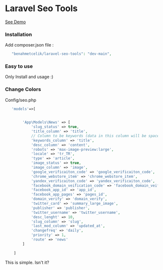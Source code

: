 # Laravel Seo Tools #


[See Demo](https://github.com/benahmetcelik/laravel-seo-tools)

### Installation ###
Add composer.json file :
```php
   "benahmetcelik/laravel-seo-tools": "dev-main",
```


### Easy to use ###
Only Install and usage :)

### Change Colors ###
Config/seo.php

```php
   'models'=>[
       
    
        'App\Models\News' => [
            'slug_status' => true,
            'title_column' => 'title',
            // Column to be keywords (data in this column will be spaced and combined with (,))
            'keywords_column' => 'title',
            'desc_column' => 'content',
            'robots' => 'max-image-preview:large',
            'locale' => 'tr_TR',
            'type' => 'article',
            'image_status' => true,
            'image_column' => 'image',
            'google_verificaiton_code' => 'google_verificaiton_code',
            'chrome_webstore_item' => 'chrome_webstore_item',
            'yandex_verificaiton_code' => 'yandex_verificaiton_code',
            'facebook_domain_veification_code' => 'facebook_domain_veification_code',
            'facebook_app_id' => 'app_id',
            'facebook_app_pages' => 'pages_id',
            'domain_verify' => 'domain_verify',
            'twitter_card' => 'summary_large_image',
            'publisher' => 'publisher',
            'twitter_username' => 'twitter_username',
            'desc_lenght' => 10,
            'slug_column' => 'slug',
            'last_mod_column' => 'updated_at',
            'changefreq' => 'daily',
            'priority' => 1,
            'route' => 'news'
        ]
    
    ]
```



This is simple. Isn't it?

